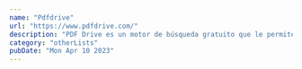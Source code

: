 ```yaml
---
name: "Pdfdrive"
url: "https://www.pdfdrive.com/"
description: "PDF Drive es un motor de búsqueda gratuito que le permite buscar, obtener una vista previa y descargar millones de archivos PDF en sus dispositivos."
category: "otherLists"
pubDate: "Mon Apr 10 2023"
---
```

